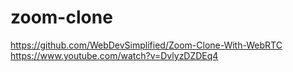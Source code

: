 # zoom-clone
https://github.com/WebDevSimplified/Zoom-Clone-With-WebRTC
https://www.youtube.com/watch?v=DvlyzDZDEq4
